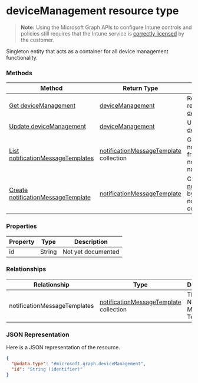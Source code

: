 ﻿# deviceManagement resource type

> **Note:** Using the Microsoft Graph APIs to configure Intune controls and policies still requires that the Intune service is [correctly licensed](https://go.microsoft.com/fwlink/?linkid=839381) by the customer.

Singleton entity that acts as a container for all device management functionality.
### Methods
|Method|Return Type|Description|
|---|---|---|
|[Get deviceManagement](../api/intune_notification_devicemanagement_get.md)|[deviceManagement](../resources/intune_notification_devicemanagement.md)|Read properties and relationships of the [deviceManagement](../resources/intune_notification_devicemanagement.md) object.|
|[Update deviceManagement](../api/intune_notification_devicemanagement_update.md)|[deviceManagement](../resources/intune_notification_devicemanagement.md)|Update the properties of a [deviceManagement](../resources/intune_notification_devicemanagement.md) object.|
|[List notificationMessageTemplates](../api/intune_notification_devicemanagement_list_notificationmessagetemplate.md)|[notificationMessageTemplate](../resources/intune_notification_notificationmessagetemplate.md) collection|Get the notificationMessageTemplates from the notificationMessageTemplates navigation property.|
|[Create notificationMessageTemplate](../api/intune_notification_devicemanagement_create_notificationmessagetemplate.md)|[notificationMessageTemplate](../resources/intune_notification_notificationmessagetemplate.md)|Create a new [notificationMessageTemplate](../resources/intune_notification_notificationmessagetemplate.md) by posting to the notificationMessageTemplates collection.|

### Properties
|Property|Type|Description|
|---|---|---|
|id|String|Not yet documented|

### Relationships
|Relationship|Type|Description|
|---|---|---|
|notificationMessageTemplates|[notificationMessageTemplate](../resources/intune_notification_notificationmessagetemplate.md) collection|The Notification Message Templates.|

### JSON Representation
Here is a JSON representation of the resource.
<!-- {
  "blockType": "resource",
  "keyProperty": "id",
  "@odata.type": "microsoft.graph.deviceManagement"
}
-->
```json
{
  "@odata.type": "#microsoft.graph.deviceManagement",
  "id": "String (identifier)"
}
```



